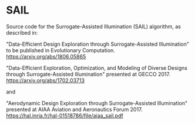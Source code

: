 # SAIL
Source code for the Surrogate-Assisted Illumination (SAIL) algorithm, as
described in: 

"Data-Efficient Design Exploration through Surrogate-Assisted Illumination"
to be published in Evolutionary Computation.
https://arxiv.org/abs/1806.05865

"Data-Efficient Exploration, Optimization, and Modeling of Diverse Designs
 through Surrogate-Assisted Illumination" presented at GECCO 2017. 
https://arxiv.org/abs/1702.03713

and 

"Aerodynamic Design Exploration through Surrogate-Assisted Illumination"
presented at AIAA Aviation and Aeronautics Forum 2017.
https://hal.inria.fr/hal-01518786/file/aiaa_sail.pdf
